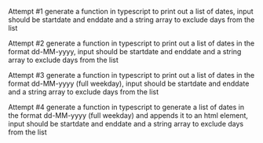 Attempt #1
generate a function in typescript to print out a list of dates, input should be startdate and enddate and a string array to exclude days from the list

Attempt #2
generate a function in typescript to print out a list of dates in the format dd-MM-yyyy, input should be startdate and enddate and a string array to exclude days from the list

Attempt #3
generate a function in typescript to print out a list of dates in the format dd-MM-yyyy (full weekday), input should be startdate and enddate and a string array to exclude days from the list

Attempt #4
generate a function in typescript to generate a list of dates in the format dd-MM-yyyy (full weekday) and appends it to an html element, input should be startdate and enddate and a string array to exclude days from the list
